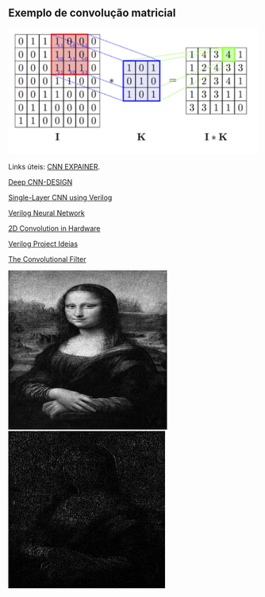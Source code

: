 ## Exemplo de convolução matricial
<img title="Exemplo de convolução matricial" alt="Alt text" src="images/conv.png">


Links úteis:
[CNN EXPAINER](https://poloclub.github.io/cnn-explainer/#article-convolution).

[Deep CNN-DESIGN](https://www.baeldung.com/cs/deep-cnn-design)


[Single-Layer CNN using Verilog](https://santoshsrivatsan24.github.io/ece564_project1.html)


[Verilog Neural Network](https://yycho0108.github.io/CompArchNeuralNet/)


[2D Convolution in Hardware](https://sistenix.com/sobel.html)


[Verilog Project Ideias](https://vlsiverify.com/verilog/verilog-project-ideas/)

[The Convolutional Filter](https://medium.com/advanced-deep-learning/cnn-operation-with-2-kernels-resulting-in-2-feature-mapsunderstanding-the-convolutional-filter-c4aad26cf32)




<img title="pre processamento" alt="Alt text" src="images/preprocessamento.jpg">
<img title="pos processamento" alt="Alt text" src="images/posprocessamento.jpg">